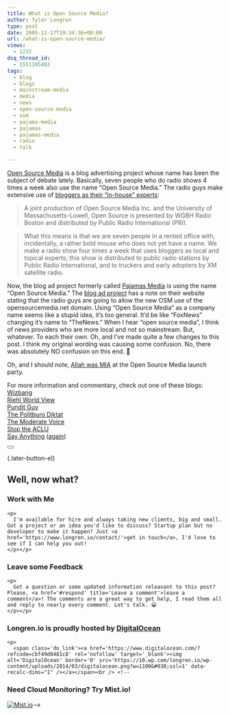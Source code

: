 ```yaml
---
title: What is Open Source Media?
author: Tyler Longren
type: post
date: 2005-11-17T19:34:36+00:00
url: /what-is-open-source-media/
views:
  - 1232
dsq_thread_id:
  - 1551185403
tags:
  - blog
  - blogs
  - mainstream-media
  - media
  - news
  - open-source-media
  - osm
  - pajama-media
  - pajamas
  - pajamas-media
  - radio
  - talk

---
```

[Open Source Media][1] is a blog advertising project whose name has been the subject of debate lately. Basically, seven people who do radio shows 4 times a week also use the name &#8220;Open Source Media.&#8221; The radio guys make extensive use of [bloggers as their &#8220;in-house&#8221; experts][2]:

> A joint production of Open Source Media Inc. and the University of Massachusetts-Lowell, Open Source is presented by WGBH Radio Boston and distributed by Public Radio International (PRI).

> What this means is that we are seven people in a rented office with, incidentally, a rather bold mouse who does not yet have a name. We make a radio show four times a week that uses bloggers as local and topical experts; this show is distributed to public radio stations by Public Radio International, and to truckers and early adopters by XM satellite radio.

<!--adsense-->

  
Now, the blog ad project formerly called [Pajamas Media][3] is using the name &#8220;Open Source Media.&#8221; The [blog ad project][1] has a note on their website stating that the radio guys are going to allow the new OSM use of the opensourcemedia.net domain. Using &#8220;Open Source Media&#8221; as a company name seems like a stupid idea, it&#8217;s too general. It&#8217;d be like &#8220;FoxNews&#8221; changing it&#8217;s name to &#8220;TheNews.&#8221; When I hear &#8220;open source media&#8221;, I think of news providers who are more local and not so mainstream. But, whatever. To each their own. Oh, and I&#8217;ve made quite a few changes to this post. I think my original wording was causing some confusion. No, there was absolutely NO confusion on this end. 🙂

Oh, and I should note, [Allah was MIA][4] at the Open Source Media launch party.

For more information and commentary, check out one of these blogs:  
[Wizbang][5]  
[Riehl World View][6]  
[Pundit Guy][7]  
[The Politburo Diktat][8]  
[The Moderate Voice][9]  
[Stop the ACLU][10]  
[Say Anything][11] ([again][12]) 

<div class="wpulike wpulike-default " >
  <div class="wp_ulike_general_class wp_ulike_is_not_liked">
    <button type="button"
					aria-label="Like Button"
					data-ulike-id="2096"
					data-ulike-nonce="4d2f4c8b9a"
					data-ulike-type="likeThis"
					data-ulike-template="wpulike-default"
					data-ulike-display-likers="0"
					data-ulike-disable-pophover="0"
					class="wp_ulike_btn wp_ulike_put_image wp_likethis_2096"></button><span class="count-box"></span>
  </div>
</div>

[][13]{.later-button-el}

<div class='what-next'>
  <h2>
    Well, now what?
  </h2>
  
  <div class='hire'>
    <h3>
      Work with Me
    </h3>
    
    <p>
      I'm available for hire and always taking new clients, big and small. Got a project or an idea you'd like to discuss? Startup plan but no developer to make it happen? Just <a href='https://www.longren.io/contact/'>get in touch</a>, I'd love to see if I can help you out!
    </p></p>
  </div>
  
  <div class='hire'>
    <h3>
      Leave some Feedback
    </h3>
    
    <p>
      Got a question or some updated information releavant to this post? Please, <a href='#respond' title='Leave a comment'>leave a comment</a>! The comments are a great way to get help, I read them all and reply to nearly every comment. Let's talk. 😀
    </p></p>
  </div>
  
  <div class='now-what-bottom-ad'>
    <h3>
      Longren.io is proudly hosted by <a href='https://www.digitalocean.com/?refcode=cbf49d0481c8'>DigitalOcean</a>
    </h3>
    
    <p>
      <span class='do_link'><a href='https://www.digitalocean.com/?refcode=cbf49d0481c8' rel='nofollow' target='_blank'><img alt='DigitalOcean' border='0' src='https://i0.wp.com/longren.io/wp-content/uploads/2014/03/digitalocean.png?w=1100&#038;ssl=1' data-recalc-dims="1" /></a></span><br /> <!--

<h3>Need Cloud Monitoring? Try Mist.io!</h3>

<span class='do_link'><a href='http://mist.io/?ref=tyler' rel='nofollow' target='_blank'><img alt='Mist.io' border='0' src='https://i0.wp.com/longren.io/wp-content/uploads/2014/04/mistio.jpg?w=1100&#038;ssl=1' data-recalc-dims="1"></a></span>--></div> </div>

 [1]: http://osm.org/
 [2]: http://www.radioopensource.org/open-source-media-in-case-youre-confused/
 [3]: http://www.pajamasmedia.com/
 [4]: http://ace.mu.nu/archives/133931.php
 [5]: http://wizbangblog.com/archives/007608.php
 [6]: http://www.riehlworldview.com/carnivorous_conservative/2005/11/my_take_on_open.html
 [7]: http://www.punditguy.com/2005/11/whats_in_a_name.html
 [8]: http://acepilots.com/mt/2005/11/17/open-source-media/
 [9]: http://www.themoderatevoice.com/posts/1132245181.shtml
 [10]: http://stoptheaclu.com/archives/2005/11/17/open-source-confusion/
 [11]: http://sayanythingblog.com/2005/11/15/pajamas-media-open-source-media-gets-write-up-from-ap/
 [12]: http://sayanythingblog.com/2005/11/17/open-source-media-launches-with-controversy/
 [13]: #